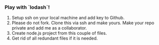 <h3>Play with `lodash`!</h3>

1. Setup ssh on your local machine and add key to Github.
2. Please do not fork. Clone this via ssh and make yours. Make your repo private and add me as a collaborator.
3. Create node.js project from this couple of files.
4. Get rid of all redundant files if it is needed.
